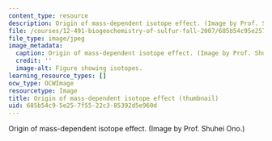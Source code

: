 ```yaml
---
content_type: resource
description: Origin of mass-dependent isotope effect. (Image by Prof. Shuhei Ono.)
file: /courses/12-491-biogeochemistry-of-sulfur-fall-2007/685b54c95e257f5522c385392d5e960d_12-491f07-th.jpg
file_type: image/jpeg
image_metadata:
  caption: Origin of mass-dependent isotope effect. (Image by Prof. Shuhei Ono.)
  credit: ''
  image-alt: Figure showing isotopes.
learning_resource_types: []
ocw_type: OCWImage
resourcetype: Image
title: Origin of mass-dependent isotope effect (thumbnail)
uid: 685b54c9-5e25-7f55-22c3-85392d5e960d
---
```

Origin of mass-dependent isotope effect. (Image by Prof. Shuhei Ono.)

